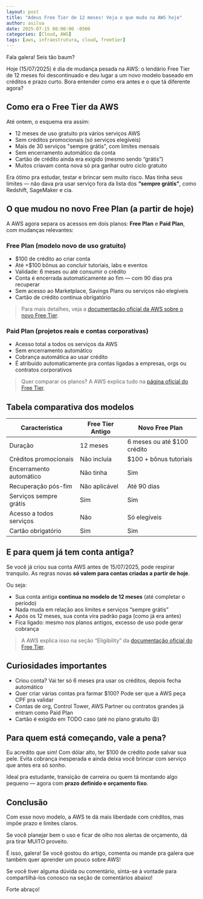 ```yaml
---
layout: post  
title: "Adeus Free Tier de 12 meses! Veja o que muda na AWS hoje"  
author: asilva  
date: 2025-07-15 08:00:00 -0500  
categories: [Cloud, AWS]  
tags: [aws, infraestrutura, cloud, freetier]
---
```


Fala galera! Seis tão baum?

Hoje (15/07/2025) é dia de mudança pesada na AWS: o lendário Free Tier de 12 meses foi descontinuado e deu lugar a um novo modelo baseado em créditos e prazo curto. Bora entender como era antes e o que tá diferente agora?

## **Como era o Free Tier da AWS**

Até ontem, o esquema era assim:

- 12 meses de uso gratuito pra vários serviços AWS  
- Sem créditos promocionais (só serviços elegíveis)  
- Mais de 30 serviços "sempre grátis", com limites mensais  
- Sem encerramento automático da conta  
- Cartão de crédito ainda era exigido (mesmo sendo “grátis”)  
- Muitos criavam conta nova só pra ganhar outro ciclo gratuito

Era ótimo pra estudar, testar e brincar sem muito risco. Mas tinha seus limites — não dava pra usar serviço fora da lista dos **“sempre grátis”**, como Redshift, SageMaker e cia.

## **O que mudou no novo Free Plan (a partir de hoje)**

A AWS agora separa os acessos em dois planos: **Free Plan** e **Paid Plan**, com mudanças relevantes:

### **Free Plan (modelo novo de uso gratuito)**

- $100 de crédito ao criar conta  
- Até +$100 bônus ao concluir tutoriais, labs e eventos  
- Validade: 6 meses ou até consumir o crédito  
- Conta é encerrada automaticamente ao fim — com 90 dias pra recuperar  
- Sem acesso ao Marketplace, Savings Plans ou serviços não elegíveis  
- Cartão de crédito continua obrigatório

> Para mais detalhes, veja a <a href="https://docs.aws.amazon.com/awsaccountbilling/latest/aboutv2/free-tier.html" target="_blank">documentação oficial da AWS sobre o novo Free Tier</a>.

### **Paid Plan (projetos reais e contas corporativas)**

- Acesso total a todos os serviços da AWS  
- Sem encerramento automático  
- Cobrança automática ao usar crédito  
- É atribuído automaticamente pra contas ligadas a empresas, orgs ou contratos corporativos

> Quer comparar os planos? A AWS explica tudo na <a href="https://aws.amazon.com/free/" target="_blank">página oficial do Free Tier</a>.

## **Tabela comparativa dos modelos**

| **Característica**        | **Free Tier Antigo**    | **Novo Free Plan**          |
|---------------------------|-------------------------|-----------------------------|
| Duração                   | 12 meses                | 6 meses ou até $100 crédito |
| Créditos promocionais     | Não incluía             | $100 + bônus tutoriais      |
| Encerramento automático   | Não tinha               | Sim                         |
| Recuperação pós-fim       | Não aplicável           | Até 90 dias                 |
| Serviços sempre grátis    | Sim                     | Sim                         |
| Acesso a todos serviços   | Não                     | Só elegíveis                |
| Cartão obrigatório        | Sim                     | Sim                         |

## **E para quem já tem conta antiga?**

Se você já criou sua conta AWS antes de 15/07/2025, pode respirar tranquilo. As regras novas **só valem para contas criadas a partir de hoje**.

Ou seja:

- Sua conta antiga **continua no modelo de 12 meses** (até completar o período)  
- Nada muda em relação aos limites e serviços “sempre grátis”  
- Após os 12 meses, sua conta vira padrão paga (como já era antes)  
- Fica ligado: mesmo nos planos antigos, excesso de uso pode gerar cobrança

> A AWS explica isso na seção “Eligibility” da <a href="https://docs.aws.amazon.com/awsaccountbilling/latest/aboutv2/free-tier.html#terms" target="_blank">documentação oficial do Free Tier</a>.

## **Curiosidades importantes**

- Criou conta? Vai ter só 6 meses pra usar os créditos, depois fecha automático  
- Quer criar várias contas pra farmar $100? Pode ser que a AWS peça CPF pra validar  
- Contas de org, Control Tower, AWS Partner ou contratos grandes já entram como Paid Plan  
- Cartão é exigido em TODO caso (até no plano gratuito 😩)

## **Para quem está começando, vale a pena?**

Eu acredito que sim! Com dólar alto, ter $100 de crédito pode salvar sua pele. Evita cobrança inesperada e ainda deixa você brincar com serviço que antes era só sonho.

Ideal pra estudante, transição de carreira ou quem tá montando algo pequeno — agora com **prazo definido e orçamento fixo**.

## **Conclusão**

Com esse novo modelo, a AWS te dá mais liberdade com créditos, mas impõe prazo e limites claros.

Se você planejar bem o uso e ficar de olho nos alertas de orçamento, dá pra tirar MUITO proveito.

É isso, galera! Se você gostou do artigo, comenta ou mande pra galera que também quer aprender um pouco sobre AWS! 

Se você tiver alguma dúvida ou comentário, sinta-se à vontade para compartilhá-los conosco na seção de comentários abaixo!

Forte abraço!  
